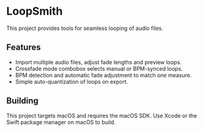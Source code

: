 # LoopSmith

This project provides tools for seamless looping of audio files.

## Features
- Import multiple audio files, adjust fade lengths and preview loops.
- Crossfade mode combobox selects manual or BPM-synced loops.
- BPM detection and automatic fade adjustment to match one measure.
- Simple auto-quantization of loops on export.

## Building
This project targets macOS and requires the macOS SDK. Use Xcode or the Swift
package manager on macOS to build.
